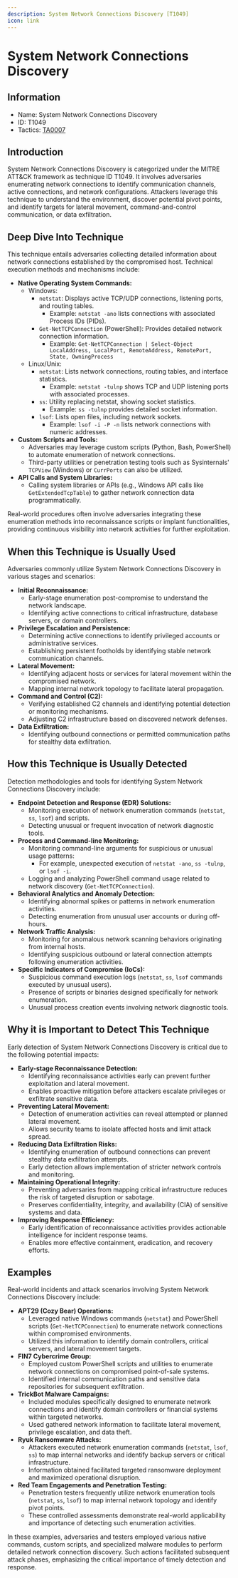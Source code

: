 ```yaml
---
description: System Network Connections Discovery [T1049]
icon: link
---
```


# System Network Connections Discovery

## Information

* Name: System Network Connections Discovery
* ID: T1049
* Tactics: [TA0007](./)

## Introduction

System Network Connections Discovery is categorized under the MITRE ATT\&CK framework as technique ID T1049. It involves adversaries enumerating network connections to identify communication channels, active connections, and network configurations. Attackers leverage this technique to understand the environment, discover potential pivot points, and identify targets for lateral movement, command-and-control communication, or data exfiltration.

## Deep Dive Into Technique

This technique entails adversaries collecting detailed information about network connections established by the compromised host. Technical execution methods and mechanisms include:

* **Native Operating System Commands:**
  * Windows:
    * `netstat`: Displays active TCP/UDP connections, listening ports, and routing tables.
      * Example: `netstat -ano` lists connections with associated Process IDs (PIDs).
    * `Get-NetTCPConnection` (PowerShell): Provides detailed network connection information.
      * Example: `Get-NetTCPConnection | Select-Object LocalAddress, LocalPort, RemoteAddress, RemotePort, State, OwningProcess`
  * Linux/Unix:
    * `netstat`: Lists network connections, routing tables, and interface statistics.
      * Example: `netstat -tulnp` shows TCP and UDP listening ports with associated processes.
    * `ss`: Utility replacing netstat, showing socket statistics.
      * Example: `ss -tulnp` provides detailed socket information.
    * `lsof`: Lists open files, including network sockets.
      * Example: `lsof -i -P -n` lists network connections with numeric addresses.
* **Custom Scripts and Tools:**
  * Adversaries may leverage custom scripts (Python, Bash, PowerShell) to automate enumeration of network connections.
  * Third-party utilities or penetration testing tools such as Sysinternals' `TCPView` (Windows) or `CurrPorts` can also be utilized.
* **API Calls and System Libraries:**
  * Calling system libraries or APIs (e.g., Windows API calls like `GetExtendedTcpTable`) to gather network connection data programmatically.

Real-world procedures often involve adversaries integrating these enumeration methods into reconnaissance scripts or implant functionalities, providing continuous visibility into network activities for further exploitation.

## When this Technique is Usually Used

Adversaries commonly utilize System Network Connections Discovery in various stages and scenarios:

* **Initial Reconnaissance:**
  * Early-stage enumeration post-compromise to understand the network landscape.
  * Identifying active connections to critical infrastructure, database servers, or domain controllers.
* **Privilege Escalation and Persistence:**
  * Determining active connections to identify privileged accounts or administrative services.
  * Establishing persistent footholds by identifying stable network communication channels.
* **Lateral Movement:**
  * Identifying adjacent hosts or services for lateral movement within the compromised network.
  * Mapping internal network topology to facilitate lateral propagation.
* **Command and Control (C2):**
  * Verifying established C2 channels and identifying potential detection or monitoring mechanisms.
  * Adjusting C2 infrastructure based on discovered network defenses.
* **Data Exfiltration:**
  * Identifying outbound connections or permitted communication paths for stealthy data exfiltration.

## How this Technique is Usually Detected

Detection methodologies and tools for identifying System Network Connections Discovery include:

* **Endpoint Detection and Response (EDR) Solutions:**
  * Monitoring execution of network enumeration commands (`netstat`, `ss`, `lsof`) and scripts.
  * Detecting unusual or frequent invocation of network diagnostic tools.
* **Process and Command-line Monitoring:**
  * Monitoring command-line arguments for suspicious or unusual usage patterns:
    * For example, unexpected execution of `netstat -ano`, `ss -tulnp`, or `lsof -i`.
  * Logging and analyzing PowerShell command usage related to network discovery (`Get-NetTCPConnection`).
* **Behavioral Analytics and Anomaly Detection:**
  * Identifying abnormal spikes or patterns in network enumeration activities.
  * Detecting enumeration from unusual user accounts or during off-hours.
* **Network Traffic Analysis:**
  * Monitoring for anomalous network scanning behaviors originating from internal hosts.
  * Identifying suspicious outbound or lateral connection attempts following enumeration activities.
* **Specific Indicators of Compromise (IoCs):**
  * Suspicious command execution logs (`netstat`, `ss`, `lsof` commands executed by unusual users).
  * Presence of scripts or binaries designed specifically for network enumeration.
  * Unusual process creation events involving network diagnostic tools.

## Why it is Important to Detect This Technique

Early detection of System Network Connections Discovery is critical due to the following potential impacts:

* **Early-stage Reconnaissance Detection:**
  * Identifying reconnaissance activities early can prevent further exploitation and lateral movement.
  * Enables proactive mitigation before attackers escalate privileges or exfiltrate sensitive data.
* **Preventing Lateral Movement:**
  * Detection of enumeration activities can reveal attempted or planned lateral movement.
  * Allows security teams to isolate affected hosts and limit attack spread.
* **Reducing Data Exfiltration Risks:**
  * Identifying enumeration of outbound connections can prevent stealthy data exfiltration attempts.
  * Early detection allows implementation of stricter network controls and monitoring.
* **Maintaining Operational Integrity:**
  * Preventing adversaries from mapping critical infrastructure reduces the risk of targeted disruption or sabotage.
  * Preserves confidentiality, integrity, and availability (CIA) of sensitive systems and data.
* **Improving Response Efficiency:**
  * Early identification of reconnaissance activities provides actionable intelligence for incident response teams.
  * Enables more effective containment, eradication, and recovery efforts.

## Examples

Real-world incidents and attack scenarios involving System Network Connections Discovery include:

* **APT29 (Cozy Bear) Operations:**
  * Leveraged native Windows commands (`netstat`) and PowerShell scripts (`Get-NetTCPConnection`) to enumerate network connections within compromised environments.
  * Utilized this information to identify domain controllers, critical servers, and lateral movement targets.
* **FIN7 Cybercrime Group:**
  * Employed custom PowerShell scripts and utilities to enumerate network connections on compromised point-of-sale systems.
  * Identified internal communication paths and sensitive data repositories for subsequent exfiltration.
* **TrickBot Malware Campaigns:**
  * Included modules specifically designed to enumerate network connections and identify domain controllers or financial systems within targeted networks.
  * Used gathered network information to facilitate lateral movement, privilege escalation, and data theft.
* **Ryuk Ransomware Attacks:**
  * Attackers executed network enumeration commands (`netstat`, `lsof`, `ss`) to map internal networks and identify backup servers or critical infrastructure.
  * Information obtained facilitated targeted ransomware deployment and maximized operational disruption.
* **Red Team Engagements and Penetration Testing:**
  * Penetration testers frequently utilize network enumeration tools (`netstat`, `ss`, `lsof`) to map internal network topology and identify pivot points.
  * These controlled assessments demonstrate real-world applicability and importance of detecting such enumeration activities.

In these examples, adversaries and testers employed various native commands, custom scripts, and specialized malware modules to perform detailed network connection discovery. Such actions facilitated subsequent attack phases, emphasizing the critical importance of timely detection and response.
